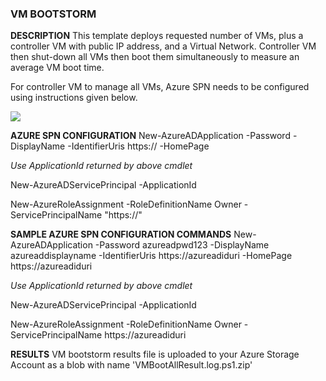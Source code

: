 ### VM BOOTSTORM ###

<b>DESCRIPTION</b>
This template deploys requested number of VMs, plus a controller VM with public IP address, and a Virtual Network. Controller VM then shut-down all VMs then boot them simultaneously to measure an average VM boot time.

For controller VM to manage all VMs, Azure SPN needs to be configured using instructions given below.

<a href="https://portal.azure.com/#create/Microsoft.Template/uri/https%3A%2F%2Fraw.githubusercontent.com%2Fdipakmsft%2Fazure-quickstart-templates%2Fmaster%2Fvm-bootstorm%2Fazuredeploy.json" target="_blank">
    <img src="http://azuredeploy.net/deploybutton.png"/>
</a>


<b>AZURE SPN CONFIGURATION</b>
New-AzureADApplication -Password <any string to use as a password> -DisplayName <Any String Name> -IdentifierUris https://<UseAnyName e.g. serviceprinciplenm> -HomePage <same as IdentifierUris parameter>

<i>Use ApplicationId returned by above cmdlet</i>

New-AzureADServicePrincipal -ApplicationId <ApplicationId>

New-AzureRoleAssignment -RoleDefinitionName Owner -ServicePrincipalName "https://<same as IdentifierUris parameter>"


<b>SAMPLE AZURE SPN CONFIGURATION COMMANDS</b>
New-AzureADApplication -Password azureadpwd123 -DisplayName azureaddisplayname -IdentifierUris https://azureadiduri -HomePage https://azureadiduri

<i>Use ApplicationId returned by above cmdlet</i>

New-AzureADServicePrincipal -ApplicationId <ApplicationId retured by New-AzureADApplication>

New-AzureRoleAssignment -RoleDefinitionName Owner -ServicePrincipalName https://azureadiduri


<b>RESULTS</b>
VM bootstorm results file is uploaded to your Azure Storage Account as a blob with name 'VMBootAllResult.log.ps1.zip'